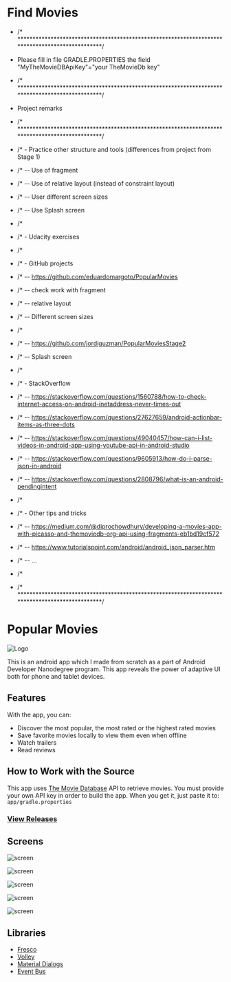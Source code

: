 # Find Movies

- /* ************************************************************************************************/
-  Please fill in file GRADLE.PROPERTIES the field "MyTheMovieDBApiKey"="your TheMovieDb key"
- /* ************************************************************************************************/

- Project remarks
- /* ************************************************************************************************/
- /*  - Practice other structure and tools (differences from  project from Stage 1)
- /*    --  Use of fragment
- /*    --  Use of relative layout (instead of constraint layout)
- /*    --  User different screen sizes
- /*    --  Use Splash screen
- /*
- /*  - Udacity exercises
- /*
- /*  - GitHub projects
- /*    -- https://github.com/eduardomargoto/PopularMovies
- /*       -- check work with fragment
- /*       -- relative layout
- /*       -- Different screen sizes
- /*
- /*    -- https://github.com/jordiguzman/PopularMoviesStage2
- /*       -- Splash screen
- /*
- /*  - StackOverflow
- /*    -- https://stackoverflow.com/questions/1560788/how-to-check-internet-access-on-android-inetaddress-never-times-out
- /*    -- https://stackoverflow.com/questions/27627659/android-actionbar-items-as-three-dots
- /*    -- https://stackoverflow.com/questions/49040457/how-can-i-list-videos-in-android-app-using-youtube-api-in-android-studio
- /*    -- https://stackoverflow.com/questions/9605913/how-do-i-parse-json-in-android
- /*    -- https://stackoverflow.com/questions/2808796/what-is-an-android-pendingintent
- /*
- /*  - Other tips and tricks
- /*    -- https://medium.com/@diprochowdhury/developing-a-movies-app-with-picasso-and-themoviedb-org-api-using-fragments-eb1bd19cf572
- /*    -- https://www.tutorialspoint.com/android/android_json_parser.htm
- /*    -- ...
- /*
- /* ************************************************************************************************/

# Popular Movies

![Logo](../master/art/ic_launcher.png)

This is an android app which I made from scratch as a part of Android Developer Nanodegree program.
This app reveals the power of adaptive UI both for phone and tablet devices.

## Features

With the app, you can:
* Discover the most popular, the most rated or the highest rated movies
* Save favorite movies locally to view them even when offline
* Watch trailers
* Read reviews

## How to Work with the Source

This app uses [The Movie Database](https://www.themoviedb.org/documentation/api) API to retrieve movies.
You must provide your own API key in order to build the app. When you get it, just paste it to:
    ```
    app/gradle.properties
    ```
    
### [View Releases](https://github.com/vipulasri/Udacity-Popular-Movies/releases)

## Screens

![screen](../master/art/popular-movies-screen1.png)

![screen](../master/art/popular-movies-screen2.png)

![screen](../master/art/popular-movies-screen3.png)

![screen](../master/art/popular-movies-screen4.png)

![screen](../master/art/popular-movies-screen5.png)


## Libraries

* [Fresco](https://github.com/facebook/fresco)
* [Volley](https://bintray.com/android/android-utils/com.android.volley.volley/view)
* [Material Dialogs](https://github.com/afollestad/material-dialogs)
* [Event Bus](https://github.com/greenrobot/EventBus)

